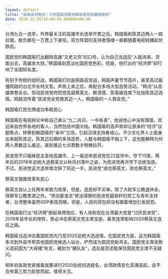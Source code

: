 ```yaml
---
layout: default
title: "自由亚洲电台：为何国民党能夺取民进党高雄根据地"
date: 2018-11-25T10:49:59.000000+00:00
---
```


台湾九合一选举，外界最关注的高雄市长选举开票之后，韩国瑜和陈其迈两人一路拉锯，胜负都在一万票上下紧咬。双方阵营的支持者情绪一直都随着电视转播起伏跌宕。

国民党的韩国瑜打出翻转高雄“又老又穷”的口号，认为自己当选后“人能进来、货能出去，高雄发大财。”韩国瑜刻意淡化国民党色彩，但是，他打出的“经济牌”却打响了全国知名度。

有别于传统的组织战，韩国瑜打的是网路高空战，网路声量节节高升，甚至高过最懂网路的台北市长柯文哲。声势上来之后，再配合多场大型造势活动，“韩流”从高雄席卷全台。惊动民进党府院党高层蔡英文、赖清德、陈菊接连南下拉抬陈其迈选情。网路流传着“民进党全党救其迈一人，韩国瑜的一人救全党。”

韩国瑜打民生牌成功争取民心

韩国瑜在电视辩论中称自己承认“九二共识、一中各表”，他说他心中没有围墙，欢迎来自世界各地的客人，当然包括中国大陆。韩国瑜的高声势却让原来的“经济”议题焦点，转移到韩国瑜的“亲中”立场，引起泛绿支持者戒心。不少文化界人士挺身出来挺陈其迈，陈其迈后期的多场造势，人数与韩国瑜不相上下，这也能解释为何两人票数这么接近。直到接近七点票数才稍微拉开。

民进党不只输掉民主圣地高雄市，上一届选举民进党在22县市中，夺下13席，两年后的2016年总统大选蔡英文以秋风扫落叶之姿，为民进党再次夺下总统宝座。不过，民进党这次选举席次掉了将近一半，民进党“成也蔡英文、败也蔡英文。”

蔡英文强推改革失民心

蔡英文自认上任两年来致力改革，但是，选民却不买单。除了大砍军公教退休金，得罪军公教票源之外。“劳动基准法”修法得罪的民进党最铁杆的劳工与青年支持者，台湾整体虽然GDP表现亮眼，但是，人民的荷包却没有跟着增加引发民怨。

在韩国瑜打出“经济牌”掀起骨牌效应，有人戏称现在台湾最大党是“讨厌民进党”，2018年县市长的惨败，势必冲击蔡英文党主席宝座，甚至连带影响2020蔡英文连任之路。

韩国瑜当选冲击着国民党内乃至2020总统大选选情。在国民党方面，这次韩国瑜多次到外县市帮其他国民党候选人站台，俨然成为国民党新共主。国民党主席吴敦义选前因为“大母猪”失言，被封为“猪队友”，选后是否还能保住国民党主席不无疑问。

明年初各政党紧接着就要进行2020总统初选提名，台湾政情变化高潮迭起，会不会有第三势力趁势而起，值得关注。

